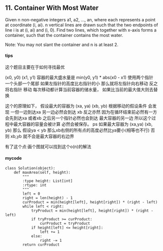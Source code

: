 ## 11. Container With Most Water

Given n non-negative integers a1, a2, ..., an, where each represents a point at coordinate (i, ai). n vertical lines are drawn such that the two endpoints of line i is at (i, ai) and (i, 0). Find two lines, which together with x-axis forms a container, such that the container contains the most water.

Note: You may not slant the container and n is at least 2.


#### tips
这个题目主要在于如何寻找最优

(x0, y0) (x1, y1)
容器的最大盛水量是 min(y0, y1) * abs(x0 - x1)
使用两个指针 一个头部一个尾部 如果左指针的高度比右指针的小 那么就将左指针向右移动 反之将右指针 移动 每次移动都计算当前容器的储水量， 如果比当前的最大值大则去替换

这个的原理如下， 假设最大的容器为 (xa, ya) (xb, yb)
根据移动的假设条件 会发现 一但一边到达xa 另一边必然会到达 xb 反之亦然 因为在循环结束前必然有一方会先到达xa 或者xb 之后另一个指针必然也会到达 最大容器的另一边 所以这个过程中最大容器的容量会被计算 必然会被保存。
ps 如果最大容器为 (xa,ya) (xb, yb) 那么 假设ya < yb 那么xb右侧的所有点的高度必然比ya要小(相等也不行) 否则 xb,yb 就不会是最大容器的右边界

有了这个点·画个图就可以找到这个o(n)的解法

#### mycode
```
class Solution(object):
    def maxArea(self, height):
        """
        :type height: List[int]
        :rtype: int
        """
        left = 0
        right = len(height) - 1
        curProduct = min(height[left], height[right]) * (right - left)
        while left < right:
            tryProduct = min(height[left], height[right]) * (right - left)
            if tryProduct >= curProduct:
                curProduct = tryProduct
            if height[left] <= height[right]:
                left += 1
            else:
                right -= 1
        return curProduct
```
